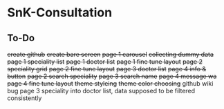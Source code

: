 # SnK-Consultation
## To-Do
~~create github~~
~~create bare screen~~
~~page 1 carousel~~
~~collecting dummy data~~
~~page 1 speciality list~~
~~page 1 doctor list~~
~~page 1 fine tune layout~~
~~page 2 speciality grid~~
~~page 2 fine tune layout~~
~~page 3 doctor list~~
~~page 4 info & button~~
~~page 2 search speciality~~
~~page 3 search name~~
~~page 4 message wa~~
~~page 4 fine tune layout~~
~~theme styleing~~
~~theme color choosing~~
github wiki 
bug page 3 speciality into doctor list, data supposed to be filtered consistently